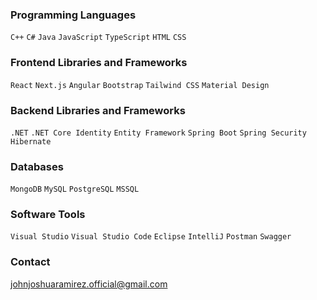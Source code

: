 ### Programming Languages
`C++` `C#` `Java` `JavaScript` `TypeScript` `HTML` `CSS`

### Frontend Libraries and Frameworks
`React` `Next.js` `Angular` `Bootstrap` `Tailwind CSS` `Material Design`

### Backend Libraries and Frameworks
`.NET`  `.NET Core Identity` `Entity Framework` `Spring Boot` `Spring Security` `Hibernate`

### Databases
`MongoDB` `MySQL` `PostgreSQL` `MSSQL`

### Software Tools
`Visual Studio` `Visual Studio Code` `Eclipse` `IntelliJ` `Postman` `Swagger`

### Contact
[johnjoshuaramirez.official@gmail.com](mailto:johnjoshuaramirez.official@gmail.com)

